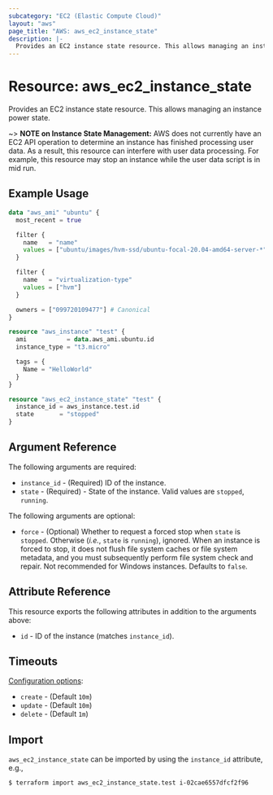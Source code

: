 ```yaml
---
subcategory: "EC2 (Elastic Compute Cloud)"
layout: "aws"
page_title: "AWS: aws_ec2_instance_state"
description: |-
  Provides an EC2 instance state resource. This allows managing an instance power state. 
---
```


# Resource: aws_ec2_instance_state

Provides an EC2 instance state resource. This allows managing an instance power state.

~> **NOTE on Instance State Management:** AWS does not currently have an EC2 API operation to determine an instance has finished processing user data. As a result, this resource can interfere with user data processing. For example, this resource may stop an instance while the user data script is in mid run.

## Example Usage

```terraform
data "aws_ami" "ubuntu" {
  most_recent = true

  filter {
    name   = "name"
    values = ["ubuntu/images/hvm-ssd/ubuntu-focal-20.04-amd64-server-*"]
  }

  filter {
    name   = "virtualization-type"
    values = ["hvm"]
  }

  owners = ["099720109477"] # Canonical
}

resource "aws_instance" "test" {
  ami           = data.aws_ami.ubuntu.id
  instance_type = "t3.micro"

  tags = {
    Name = "HelloWorld"
  }
}

resource "aws_ec2_instance_state" "test" {
  instance_id = aws_instance.test.id
  state       = "stopped"
}
```

## Argument Reference

The following arguments are required:

* `instance_id` - (Required) ID of the instance.
* `state` - (Required) - State of the instance. Valid values are `stopped`, `running`.

The following arguments are optional:

* `force` - (Optional) Whether to request a forced stop when `state` is `stopped`. Otherwise (_i.e._, `state` is `running`), ignored. When an instance is forced to stop, it does not flush file system caches or file system metadata, and you must subsequently perform file system check and repair. Not recommended for Windows instances. Defaults to `false`.

## Attribute Reference

This resource exports the following attributes in addition to the arguments above:

* `id` - ID of the instance (matches `instance_id`).

## Timeouts

[Configuration options](https://developer.hashicorp.com/terraform/language/resources/syntax#operation-timeouts):

* `create` - (Default `10m`)
* `update` - (Default `10m`)
* `delete` - (Default `1m`)

## Import

`aws_ec2_instance_state` can be imported by using the `instance_id` attribute, e.g.,

```
$ terraform import aws_ec2_instance_state.test i-02cae6557dfcf2f96
```
